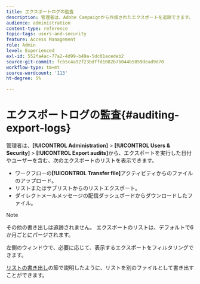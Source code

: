 ```yaml
---
title: エクスポートログの監査
description: 管理者は、Adobe Campaignから作成されたエクスポートを追跡できます。
audience: administration
content-type: reference
topic-tags: users-and-security
feature: Access Management
role: Admin
level: Experienced
exl-id: 552fa4ac-77a2-4d99-b49a-5dc01acedeb2
source-git-commit: fcb5c4a92f23bdffd1082b7b044b5859dead9d70
workflow-type: tm+mt
source-wordcount: '113'
ht-degree: 5%

---
```


# エクスポートログの監査{#auditing-export-logs}

管理者は、**[!UICONTROL Administration]** > **[!UICONTROL Users & Security]** > **[!UICONTROL Export audits]**&#x200B;から、エクスポートを実行した日付やユーザーを含む、次のエクスポートのリストを表示できます。

* ワークフローの&#x200B;**[!UICONTROL Transfer file]**&#x200B;アクティビティからのファイルのアップロード。
* リストまたはサブリストからのリストエクスポート。
* ダイレクトメールメッセージの配信ダッシュボードからダウンロードしたファイル。

>[!NOTE]
>
>その他の書き出しは追跡されません。 エクスポートのリストは、デフォルトで6か月ごとにパージされます。

左側のウィンドウで、必要に応じて、表示するエクスポートをフィルタリングできます。

[リストの書き出し](../../automating/using/exporting-lists.md)の節で説明したように、リストを別のファイルとして書き出すことができます。
